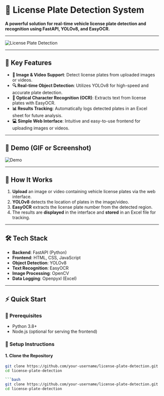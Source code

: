# 🚗 License Plate Detection System

**A powerful solution for real-time vehicle license plate detection and recognition using FastAPI, YOLOv8, and EasyOCR.**

---

![License Plate Detection](frontend/assets/demo-image.png) <!-- Replace with a real screenshot if you have one -->

---

## 📌 Key Features

- **📸 Image & Video Support**: Detect license plates from uploaded images or videos.
- **🔍 Real-time Object Detection**: Utilizes YOLOv8 for high-speed and accurate plate detection.
- **📄 Optical Character Recognition (OCR)**: Extracts text from license plates with EasyOCR.
- **📊 Results Tracking**: Automatically logs detected plates in an Excel sheet for future analysis.
- **💻 Simple Web Interface**: Intuitive and easy-to-use frontend for uploading images or videos.

---

## 🚀 Demo (GIF or Screenshot)

![Demo](frontend/assets/demo.gif) <!-- You can add a GIF to showcase how the project works -->

---

## 🎥 How It Works

1. **Upload** an image or video containing vehicle license plates via the web interface.
2. **YOLOv8** detects the location of plates in the image/video.
3. **EasyOCR** extracts the license plate number from the detected region.
4. The results are **displayed** in the interface and **stored** in an Excel file for tracking.

---

## 🛠️ Tech Stack

- **Backend**: FastAPI (Python)
- **Frontend**: HTML, CSS, JavaScript
- **Object Detection**: YOLOv8
- **Text Recognition**: EasyOCR
- **Image Processing**: OpenCV
- **Data Logging**: Openpyxl (Excel)

---

## ⚡ Quick Start

### 🔧 Prerequisites

- Python 3.8+
- Node.js (optional for serving the frontend)

### 🔨 Setup Instructions

#### 1. Clone the Repository
```bash
git clone https://github.com/your-username/license-plate-detection.git
cd license-plate-detection

```bash
git clone https://github.com/your-username/license-plate-detection.git
cd license-plate-detection
